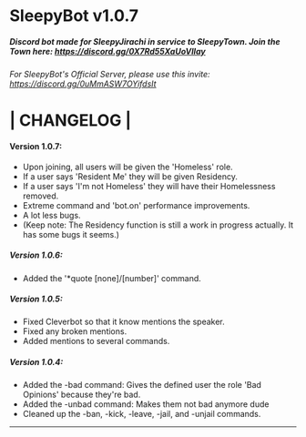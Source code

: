 # SleepyBot v1.0.7
##### Discord bot made for SleepyJirachi in service to SleepyTown. Join the Town here: https://discord.gg/0X7Rd55XaUoVIIay

###### For SleepyBot's Official Server, please use this invite: https://discord.gg/0uMmASW7OYifdsIt

# |  CHANGELOG  |

#### **Version 1.0.7**:
- Upon joining, all users will be given the 'Homeless' role.
- If a user says 'Resident Me' they will be given Residency.
- If a user says 'I'm not Homeless' they will have their Homelessness removed.
- Extreme command and 'bot.on' performance improvements.
- A lot less bugs.
- (Keep note: The Residency function is still a work in progress actually. It has some bugs it seems.)

##### *Version 1.0.6*:
- Added the '*quote [none]/[number]' command.

##### *Version 1.0.5*:
- Fixed Cleverbot so that it know mentions the speaker.
- Fixed any broken mentions.
- Added mentions to several commands.

##### *Version 1.0.4*:
- Added the -bad command: Gives the defined user the role 'Bad Opinions' because they're bad.
- Added the -unbad command: Makes them not bad anymore dude
- Cleaned up the -ban, -kick, -leave, -jail, and -unjail commands.

_________________________________________________________________________________________________________________________
